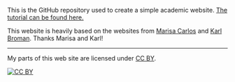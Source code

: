 This is the GitHub repository used to create a simple academic website. [The tutorial can be found here.](http://marisacarlos.com/pages/create-simple-academic-website)

This website is heavily based on the websites from [Marisa Carlos](https://marisacarlos.com/) and [Karl Broman](http://kbroman.org). Thanks Marisa and Karl!

---

My parts of this web site are licensed under
[CC BY](http://creativecommons.org/licenses/by/3.0/).

[![CC BY](http://i.creativecommons.org/l/by/3.0/88x31.png)](http://creativecommons.org/licenses/by/3.0/)
